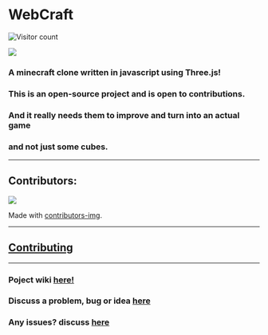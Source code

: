 # WebCraft
![Visitor count](https://shields-io-visitor-counter.herokuapp.com/badge?page=octocat.Spoon-Knife)


<a href="https://webcraft-community.github.io/WebCraft/">
  <img src="https://user-images.githubusercontent.com/74598401/125244872-77dd3d80-e30d-11eb-892d-a67893afbb39.png" />
</a>

### A minecraft clone written in javascript using Three.js!
### This is an open-source project and is open to contributions.
### And it really needs them to improve and turn into an actual game
### and not just some cubes.

<hr>

## Contributors:
<a href="https://github.com/WebCraft-Community/WebCraft/graphs/contributors">
  <img src="https://contrib.rocks/image?repo=WebCraft-Community/WebCraft" />
</a>

Made with [contributors-img](https://contrib.rocks).

<hr>

## [Contributing](https://github.com/WebCraft-Community/WebCraft/blob/main/CONTRIBUTING.md)

<HR>

### Poject wiki [here!](https://github.com/WebCraft-Community/WebCraft/wiki)
### Discuss a problem, bug or idea [here](https://github.com/WebCraft-Community/WebCraft/discussions)
### Any issues? discuss [here](https://github.com/WebCraft-Community/WebCraft/issues)
